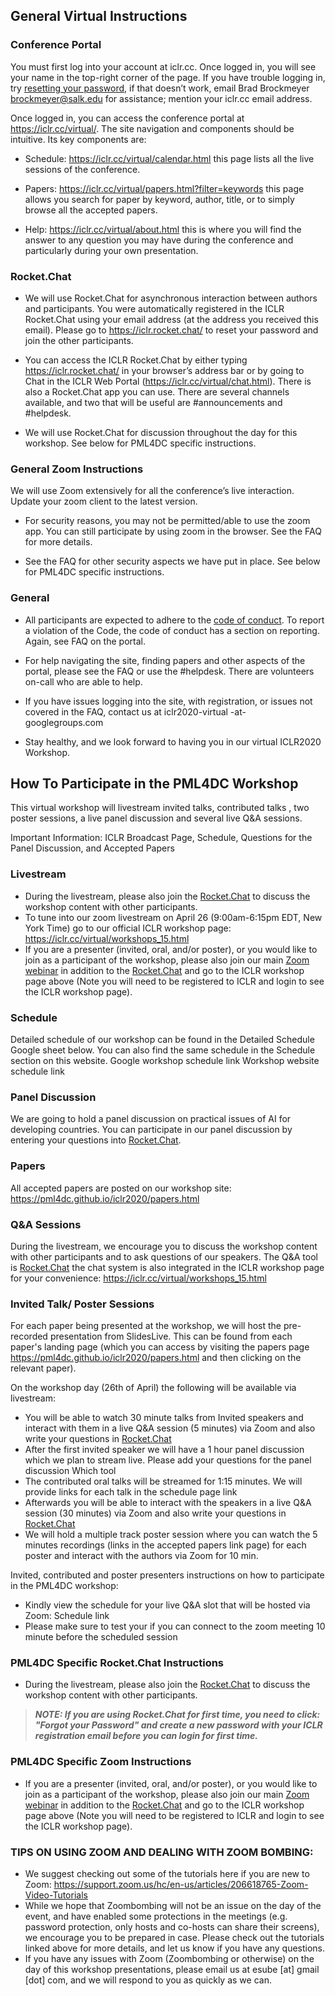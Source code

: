 ## General Virtual Instructions
### Conference Portal
You must first log into your account at iclr.cc. Once logged in, you will see your name in the top-right corner of the page.  If you have trouble logging in, try [resetting your password](https://iclr.cc/Profile/resetpassword), if that doesn’t work, email Brad Brockmeyer <brockmeyer@salk.edu> for assistance;  mention your iclr.cc email address. 

Once logged in, you can access the conference portal at https://iclr.cc/virtual/. The site navigation and components should be intuitive. Its key components are:

* Schedule: https://iclr.cc/virtual/calendar.html this page lists all the live sessions of the conference.

* Papers: https://iclr.cc/virtual/papers.html?filter=keywords this page allows you search for paper by keyword, author, title, or to simply browse all the accepted papers.

* Help: https://iclr.cc/virtual/about.html this is where you will find the answer to any question you may have during the conference and particularly during your own presentation. 

### Rocket.Chat
* We will use Rocket.Chat for asynchronous interaction between authors and participants. You were automatically registered in the ICLR Rocket.Chat using your email address (at the address you received this email). Please go to https://iclr.rocket.chat/ to reset your password and join the other participants. 

* You can access the ICLR Rocket.Chat by either typing https://iclr.rocket.chat/ in your browser’s address bar or by going to Chat in the ICLR Web Portal (https://iclr.cc/virtual/chat.html). There is also a Rocket.Chat app you can use. There are several channels available, and two that will be useful are #announcements and #helpdesk.

* We will use Rocket.Chat for discussion throughout the day for this workshop. See below for PML4DC specific instructions.

### General Zoom Instructions
We will use Zoom extensively for all the conference’s live interaction. Update your zoom client to the latest version.

* For security reasons, you may not be permitted/able to use the zoom app. You can still participate by using zoom in the browser. See the FAQ for more details.

* See the FAQ for other security aspects we have put in place. See below for PML4DC specific instructions.

### General
* All participants are expected to adhere to the [code of conduct](https://iclr.cc/public/CodeOfConduct). To report a violation of the Code, the code of conduct has a section on reporting. Again, see FAQ on the portal.

* For help navigating the site, finding papers and other aspects of the portal, please see the FAQ or use the #helpdesk. There are volunteers on-call who are able to help.

* If you have issues logging into the site, with registration, or issues not covered in the FAQ, contact us at iclr2020-virtual -at- googlegroups.com

* Stay healthy, and we look forward to having you in our virtual ICLR2020 Workshop.

## How To Participate in the PML4DC Workshop
This virtual workshop will livestream invited talks, contributed talks , two poster sessions, a live panel discussion and several live Q&A sessions.
 
Important Information: ICLR Broadcast Page, Schedule, Questions for the Panel Discussion, and Accepted Papers
 
### Livestream
* During the livestream, please also join the [Rocket.Chat](https://iclr.rocket.chat/channel/workshop_pml4dc) to discuss the workshop content with other participants.
* To tune into our zoom livestream on April 26 (9:00am-6:15pm EDT, New York Time) go to our official ICLR workshop page: https://iclr.cc/virtual/workshops_15.html
* If you are a presenter (invited, oral, and/or poster), or you would like to join as a participant of the workshop, please also join our main [Zoom webinar](https://us02web.zoom.us/j/84503827446?pwd=c0pudlJCSHN3dzgzb2JpcGFxUWhndz09) in addition to the [Rocket.Chat](https://iclr.rocket.chat/channel/workshop_pml4dc) and go to the ICLR workshop page above (Note you will need to be registered to ICLR and login to see the ICLR workshop page).

### Schedule
Detailed schedule of our workshop can be found in the Detailed Schedule Google sheet below. You can also find the same schedule in the Schedule section on this website.
Google workshop schedule link
Workshop website schedule link

### Panel Discussion
We are going to hold a panel discussion on practical issues of AI for developing countries. You can participate in our panel discussion by entering your questions into [Rocket.Chat](https://iclr.rocket.chat/channel/workshop_pml4dc).
 
### Papers
All accepted papers are posted on our workshop site:
https://pml4dc.github.io/iclr2020/papers.html
 
### Q&A Sessions
During the livestream, we encourage you to discuss the workshop content with other participants and to ask questions of our speakers. The Q&A tool is [Rocket.Chat](https://iclr.rocket.chat/channel/workshop_pml4dc) the chat system is also integrated in the ICLR workshop page for your convenience: https://iclr.cc/virtual/workshops_15.html
 
### Invited Talk/ Poster Sessions
For each paper being presented at the workshop, we will host the pre-recorded presentation from SlidesLive. This can be found from each paper's landing page (which you can access by visiting the papers page https://pml4dc.github.io/iclr2020/papers.html and then clicking on the relevant paper).
 
On the workshop day (26th of April) the following will be available via livestream: 
* You will be able to watch 30 minute talks from Invited speakers and interact with them in a live Q&A session (5 minutes) via Zoom and also write your questions in [Rocket.Chat](https://iclr.rocket.chat/channel/workshop_pml4dc)
* After the first invited speaker we will have a 1 hour panel discussion which we plan to stream live. Please add your questions for the panel discussion Which tool
* The contributed oral talks will be streamed for 1:15 minutes. We will provide links for each talk in the schedule page link
* Afterwards you will be able to interact with the speakers in a live Q&A session (30 minutes) via Zoom and also write your questions in [Rocket.Chat](https://iclr.rocket.chat/channel/workshop_pml4dc)
* We will hold a multiple track poster session where you can watch the 5 minutes recordings (links in the accepted papers link page) for each poster and interact with the authors via Zoom for 10 min.

Invited, contributed and poster presenters instructions on how to participate in the PML4DC workshop:
* Kindly view the schedule for your live Q&A slot that will be hosted via Zoom: Schedule link
* Please make sure to test your if you can connect to the zoom meeting 10 minute before the scheduled session

### PML4DC Specific Rocket.Chat Instructions
* During the livestream, please also join the [Rocket.Chat](https://iclr.rocket.chat/channel/workshop_pml4dc) to discuss the workshop content with other participants.
> ***NOTE: If you are using Rocket.Chat for first time, you need to click: "Forgot your Password" and create a new password with your ICLR registration email before you can login for first time.***

### PML4DC Specific Zoom Instructions
* If you are a presenter (invited, oral, and/or poster), or you would like to join as a participant of the workshop, please also join our main [Zoom webinar](https://us02web.zoom.us/j/84503827446?pwd=c0pudlJCSHN3dzgzb2JpcGFxUWhndz09) in addition to the [Rocket.Chat](https://iclr.rocket.chat/channel/workshop_pml4dc) and go to the ICLR workshop page above (Note you will need to be registered to ICLR and login to see the ICLR workshop page).

### TIPS ON USING ZOOM AND DEALING WITH ZOOM BOMBING:
* We suggest checking out some of the tutorials here if you are new to Zoom: https://support.zoom.us/hc/en-us/articles/206618765-Zoom-Video-Tutorials
* While we hope that Zoombombing will not be an issue on the day of the event, and have enabled some protections in the meetings (e.g. password protection, only hosts and co-hosts can share their screens), we encourage you to be prepared in case. Please check out the tutorials linked above for more details, and let us know if you have any questions.
* If you have any issues with Zoom (Zoombombing or otherwise) on the day of this workshop presentations, please email us at esube [at] gmail [dot] com, and we will respond to you as quickly as we can.
